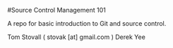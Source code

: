 #Source Control Management 101

A repo for basic introduction to Git and source control.

Tom Stovall ( stovak [at] gmail.com )
Derek Yee